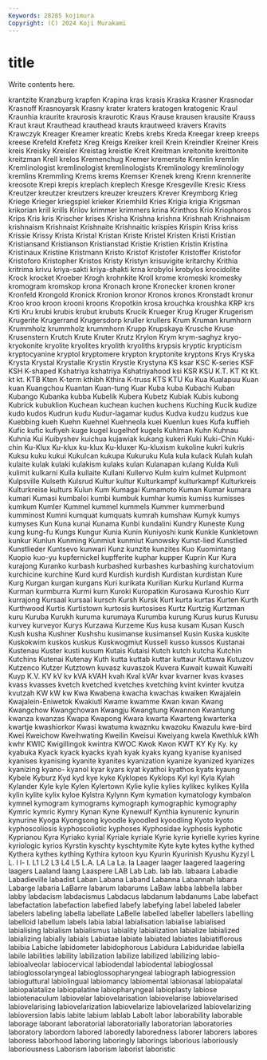 ```yaml
---
Keywords: 28285 kojimura
Copyright: (C) 2024 Koji Murakami
---
```


# title

Write contents here.



 krantzite Kranzburg krapfen Krapina kras krasis Kraska
Krasner Krasnodar Krasnoff Krasnoyarsk Krasny krater kraters kratogen kratogenic Kraul
Kraunhia kraurite kraurosis kraurotic Kraus Krause krausen krausite Krauss Kraut
kraut Krauthead krauthead krauts krautweed kravers Kravits Krawczyk Kreager Kreamer
kreatic Krebs krebs Kreda Kreegar kreep kreeps kreese Krefeld Krefetz
Kreg Kreigs Kreiker kreil Krein Kreindler Kreiner Kreis kreis Kreisky
Kreisler Kreistag kreistle Kreit Kreitman kreitonite kreittonite kreitzman Krell krelos
Kremenchug Kremer kremersite Kremlin kremlin Kremlinologist kremlinologist kremlinologists Kremlinology kremlinology
kremlins Kremmling Krems krems Kremser Krenek kreng Krenn krennerite kreosote
Krepi krepis kreplach kreplech Kresge Kresgeville Kresic Kress Kreutzer kreutzer
kreutzers kreuzer kreuzers Krever Kreymborg Krieg Kriege Krieger kriegspiel krieker
Kriemhild Kries Krigia krigia Krigsman krikorian krill krills Krilov krimmer
krimmers krina Krinthos Krio Kriophoros Krips Kris kris Krischer krises
Krisha Krishna krishna Krishnah Krishnaism krishnaism Krishnaist Krishnaite Krishnaitic krispies
Krispin Kriss kriss Krissie Krissy Krista Kristal Kristan Kriste Kristel
Kristen Kristi Kristian Kristiansand Kristianson Kristianstad Kristie Kristien Kristin Kristina
Kristinaux Kristine Kristmann Kristo Kristof Kristofer Kristoffer Kristofor Kristoforo Kristopher
Kristos Kristy Kristyn krisuvigite kritarchy Krithia kritrima krivu kriya-sakti kriya-shakti
krna krobyloi krobylos krocidolite Krock krocket Kroeber Krogh krohnkite Kroll
krome kromeski kromesky kromogram kromskop krona Kronach krone Kronecker kronen
kroner Kronfeld Krongold Kronick Kronion kronor Kronos kronos Kronstadt kronur
Kroo kroo kroon krooni kroons Kropotkin krosa krouchka kroushka KRP
krs Krti Kru krubi krubis krubut krubuts Krucik Krueger Krug
Kruger Krugerism Krugerite Krugerrand Krugersdorp kruller krullers Krum Kruman krumhorn
Krummholz krummholz krummhorn Krupp Krupskaya Krusche Kruse Krusenstern Krutch Krute
Kruter Krutz Krylon Krym krym-saghyz kryo- kryokonite kryolite kryolites kryolith
kryoliths krypsis kryptic krypticism kryptocyanine kryptol kryptomere krypton kryptonite kryptons
Krys Kryska Krysta Krystal Krystalle Krystin Krystle Krystyna KS ksar
KSC K-series KSF KSH K-shaped Kshatriya kshatriya Kshatriyahood ksi KSR
KSU K.T. KT Kt Kt. kt kt. KTB Kten K-term
kthibh Kthira K-truss KTS KTU Ku Kua Kualapuu Kuan kuan
Kuangchou Kuantan Kuan-tung Kuar Kuba kuba Kubachi Kuban Kubango Kubanka
kubba Kubelik Kubera Kubetz Kubiak Kubis kubong Kubrick kubuklion Kuchean
kuchean kuchen kuchens Kuching Kucik kudize kudo kudos Kudrun kudu
Kudur-lagamar kudus Kudva kudzu kudzus kue Kuebbing kueh Kuehn Kuehnel
Kuehneola kuei Kuenlun kues Kufa kuffieh Kufic kufic kufiyeh kuge
kugel kugelhof kugels Kuhlman Kuhn Kuhnau Kuhnia Kui Kuibyshev kuichua
kujawiak kukang kukeri Kuki Kuki-Chin Kuki-chin Ku-Klux Ku-klux ku-klux Ku-kluxer
Ku-kluxism kukoline kukri kukris Kuksu kuku kukui Kukulcan kukupa Kukuruku
Kula kula kulack Kulah kulah kulaite kulak kulaki kulakism kulaks
kulan Kulanapan kulang Kulda Kuli kulimit kulkarni Kulla kullaite Kullani
Kullervo Kulm kulm kulmet Kulpmont Kulpsville Kulseth Kulsrud Kultur kultur
Kulturkampf kulturkampf Kulturkreis Kulturkreise kulturs Kulun Kum Kumagai Kumamoto Kuman
Kumar kumara kumari Kumasi kumbaloi kumbi kumbuk kumhar kumis kumiss
kumisses kumkum Kumler Kummel kummel kummels Kummer kummerbund kumminost Kumni
kumquat kumquats kumrah kumshaw Kumyk kumys kumyses Kun Kuna kunai
Kunama Kunbi kundalini Kundry Kuneste Kung kung kung-fu Kungs Kungur
Kunia Kunin Kuniyoshi kunk Kunkle Kunkletown kunkur Kunlun Kunming Kunmiut
kunmiut Kunowsky Kunst-lied Kunstlied Kunstlieder Kuntsevo kunwari Kunz kunzite kunzites
Kuo Kuomintang Kuopio kuo-yu kupfernickel kupfferite kuphar kupper Kuprin Kur
Kura kurajong Kuranko kurbash kurbashed kurbashes kurbashing kurchatovium kurchicine kurchine
Kurd kurd Kurdish kurdish Kurdistan kurdistan Kure Kurg Kurgan kurgan
kurgans Kuri kurikata Kurilian Kurku Kurland Kurma Kurman kurmburra Kurmi
kurn Kuroki Kuropatkin Kurosawa Kuroshio Kurr kurrajong Kursaal kursaal kursch
Kursh Kursk Kurt kurta kurtas Kurten Kurth Kurthwood Kurtis Kurtistown
kurtosis kurtosises Kurtz Kurtzig Kurtzman kuru Kuruba Kurukh kuruma kurumaya
Kurumba kurung Kurus kurus Kurusu kurvey kurveyor Kurys Kurzawa Kurzeme
Kus kusa kusam Kusan Kusch Kush kusha Kushner Kushshu kusimanse
kusimansel Kusin Kuska kuskite Kuskokwim kuskos kuskus Kuskwogmiut Kussell kusso
kussos Kustanai Kustenau Kuster kusti kusum Kutais Kutaisi Kutch kutch
kutcha Kutchin Kutchins Kutenai Kutenay Kuth kutta kuttab kuttar kuttaur
Kuttawa Kutuzov Kutzenco Kutzer Kutztown kuvasz kuvaszok Kuvera Kuwait kuwait
Kuwaiti Kuyp K.V. KV kV kv kVA kVAH kvah Kval
kVAr kvar kvarner kvas kvases kvass kvasses kvetch kvetched kvetches
kvetching kvint kvinter kvutza kvutzah KW kW kw Kwa Kwabena
kwacha kwachas kwaiken Kwajalein Kwajalein-Eniwetok Kwakiutl Kwame kwamme Kwan kwan
Kwang Kwangchow Kwangchowan Kwangju Kwangtung Kwannon Kwantung kwanza kwanzas Kwapa
Kwapong Kwara kwarta Kwarteng kwarterka kwartje kwashiorkor Kwasi kwatuma kwaznku
kwazoku Kwazulu kwe-bird Kwei Kweichow Kweihwating Kweilin Kweisui Kweiyang kwela
Kwethluk kWh kwhr KWIC Kwigillingok kwintra KWOC Kwok Kwon KWT
KY Ky Ky. ky kyabuka Kyack kyack kyacks kyah kyak
kyaks kyang kyanise kyanised kyanises kyanising kyanite kyanites kyanization kyanize
kyanized kyanizes kyanizing kyano- kyanol kyar kyars kyat kyathoi kyathos
kyats kyaung Kybele Kyburz Kyd kyd kye kyke Kyklopes Kyklops
Kyl kyl Kyla Kylah Kylander Kyle kyle Kylen Kylertown Kylie
kylie kylies kylikec kylikes Kylila kylin kylite kylix kyloe Kylstra
Kylynn Kym kymation kymatology kymbalon kymnel kymogram kymograms kymograph kymographic
kymography Kymric kymric Kymry Kynan Kyne Kynewulf Kynthia kynurenic kynurin
kynurine Kyoga Kyongsong kyoodle kyoodled kyoodling Kyoto kyoto kyphoscoliosis kyphoscoliotic
kyphoses Kyphosidae kyphosis kyphotic Kyprianou Kyra Kyriako kyrial Kyriale kyriale
Kyrie kyrie kyrielle kyries kyrine kyriologic kyrios Kyrstin kyschty kyschtymite
Kyte kyte kytes kythe kythed Kythera kythes kything Kythira kytoon
kyu Kyurin Kyurinish Kyushu Kyzyl L L. l l- l.
L1 L2 L3 L4 L5 L.A. LA La La. la
Laager laager laagered laagering laagers Laaland laang Laaspere LAB Lab
Lab. lab lab. labaara Labadie Labadieville labadist Laban Labana Laband
Labanna Labannah labara Labarge labaria LaBarre labarum labarums LaBaw labba
labbella labber labby labdacism labdacismus Labdacus labdanum labdanums Labe labefact
labefactation labefaction labefied labefy labefying label labeled labeler labelers labeling
labella labellate LaBelle labelled labeller labellers labelling labelloid labellum labels
labia labial labialisation labialise labialised labialising labialism labialismus labiality labialization
labialize labialized labializing labially labials Labiatae labiate labiated labiates labiatiflorous
labibia Labiche labidometer labidophorous Labidura Labiduridae labiella labile labilities lability
labilization labilize labilized labilizing labio- labioalveolar labiocervical labiodendal labiodental labioglossal
labioglossolaryngeal labioglossopharyngeal labiograph labiogression labioguttural labiolingual labiomancy labiomental labionasal labiopalatal
labiopalatalize labiopalatine labiopharyngeal labioplasty labiose labiotenaculum labiovelar labiovelarisation labiovelarise labiovelarised
labiovelarising labiovelarization labiovelarize labiovelarized labiovelarizing labioversion labis labite labium lablab
Labolt labor laborability laborable laborage laborant laboratorial laboratorially laboratorian laboratories
laboratory labordom labored laboredly laboredness laborer laborers labores laboress laborhood
laboring laboringly laborings laborious laboriously laboriousness Laborism laborism laborist laboristic
